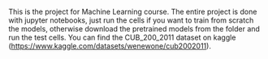 This is the project for Machine Learning course. The entire project is done with jupyter notebooks, just run the cells if you want to train from scratch the models, otherwise download the pretrained models from the folder and run the test cells. You can find the CUB_200_2011 dataset on kaggle (https://www.kaggle.com/datasets/wenewone/cub2002011).
